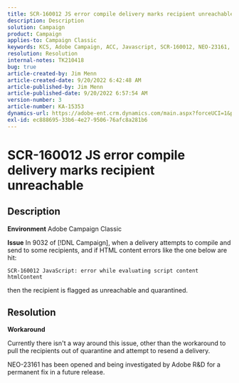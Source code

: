 ```yaml
---
title: SCR-160012 JS error compile delivery marks recipient unreachable
description: Description
solution: Campaign
product: Campaign
applies-to: Campaign Classic
keywords: KCS, Adobe Campaign, ACC, Javascript, SCR-160012, NEO-23161, Adobe Campaign Classic, error, compiling delivery for recipients, recipient marked unreachable
resolution: Resolution
internal-notes: TK210418
bug: true
article-created-by: Jim Menn
article-created-date: 9/20/2022 6:42:48 AM
article-published-by: Jim Menn
article-published-date: 9/20/2022 6:57:54 AM
version-number: 3
article-number: KA-15353
dynamics-url: https://adobe-ent.crm.dynamics.com/main.aspx?forceUCI=1&pagetype=entityrecord&etn=knowledgearticle&id=08277d6e-af38-ed11-9db1-0022480866ad
exl-id: ec888695-33b6-4e27-9506-76afc8a281b6
---
```

# SCR-160012 JS error compile delivery marks recipient unreachable

## Description


<b>Environment</b>
Adobe Campaign Classic

<b>Issue</b>
In 9032 of [!DNL Campaign], when a delivery attempts to compile and send to some recipients, and if HTML content errors like the one below are hit:


```
SCR-160012 JavaScript: error while evaluating script content htmlContent
```


then the recipient is flagged as unreachable and quarantined.


## Resolution


<b>Workaround</b>

Currently there isn't a way around this issue, other than the workaround to pull the recipients out of quarantine and attempt to resend a delivery.

NEO-23161 has been opened and being investigated by Adobe R&D for a permanent fix in a future release.
